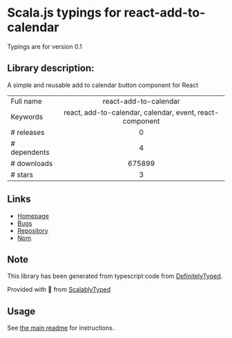 
# Scala.js typings for react-add-to-calendar

Typings are for version 0.1

## Library description:
A simple and reusable add to calendar button component for React

|                    |                 |
| ------------------ | :-------------: |
| Full name          | react-add-to-calendar |
| Keywords           | react, add-to-calendar, calendar, event, react-component |
| # releases         | 0 |
| # dependents       | 4 |
| # downloads        | 675899 |
| # stars            | 3 |

## Links
- [Homepage](https://github.com/jasonsalzman/react-add-to-calendar)
- [Bugs](https://github.com/jasonsalzman/react-add-to-calendar/issues)
- [Repository](https://github.com/jasonsalzman/react-add-to-calendar)
- [Npm](https://www.npmjs.com/package/react-add-to-calendar)
    


## Note
This library has been generated from typescript code from [DefinitelyTyped](https://definitelytyped.org).

Provided with :purple_heart: from [ScalablyTyped](https://github.com/oyvindberg/ScalablyTyped)

## Usage
See [the main readme](../../readme.md) for instructions.


